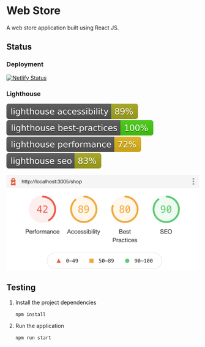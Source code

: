 # Web Store 

A web store application built using React JS.

## Status

### Deployment
[![Netlify Status](https://api.netlify.com/api/v1/badges/24ec58c2-21ae-43c2-9d72-d0c83937d1a7/deploy-status)](https://app.netlify.com/sites/ecomm-site/deploys)

### Lighthouse
![Lighthouse Accessibility](assets/lighthouse_accessibility.svg)
![Lighthouse Best Practices](assets/lighthouse_best-practices.svg)
![Lighthouse Performance](assets/lighthouse_performance.svg)
![Lighthouse SEO](assets/lighthouse_seo.svg)

![Lighthouse Scores](assets/lighthouse.png)

## Testing

1. Install the project dependencies
   ```shell
   npm install
   ```

2. Run the application
   ```shell
   npm run start
   ```
